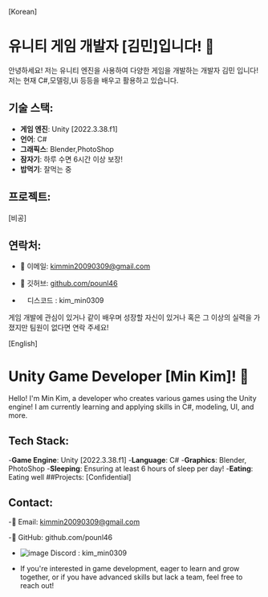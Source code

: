 [Korean]
# 유니티 게임 개발자 [김민]입니다! 👾

안녕하세요! 저는 유니티 엔진을 사용하여 다양한 게임을 개발하는 개발자 김민 입니다! 저는 현재 C#,모델링,Ui 등등을 배우고 활용하고 있습니다.

## 기술 스택:
- **게임 엔진**: Unity [2022.3.38.f1]
- **언어**: C#
- **그래픽스**: Blender,PhotoShop
- **잠자기**: 하루 수면 6시간 이상 보장!
- **밥먹기**: 잘먹는 중

## 프로젝트:
[비공]

## 연락처:
- 📧 이메일: kimmin20090309@gmail.com
  
- 🔗 깃허브: [github.com/pounl46](https://github.com/pounl46)
- <img src="https://images.crunchbase.com/image/upload/c_pad,f_auto,q_auto:eco,dpr_1/v1440924046/wi1mlnkbn2jluko8pzkj.png"  width="10" height="10"/> 디스코드 : kim_min0309


게임 개발에 관심이 있거나 같이 배우며 성장할 자신이 있거나 혹은 그 이상의 실력을 가졌지만 팀원이 없다면 연락 주세요!

[English]
# Unity Game Developer [Min Kim]! 👾
Hello! I'm Min Kim, a developer who creates various games using the Unity engine! I am currently learning and applying skills in C#, modeling, UI, and more.

## Tech Stack:
-**Game Engine**: Unity [2022.3.38.f1]
-**Language**: C#
-**Graphics**: Blender, PhotoShop
-**Sleeping**: Ensuring at least 6 hours of sleep per day!
-**Eating**: Eating well
##Projects:
[Confidential]
## Contact:
-📧 Email: kimmin20090309@gmail.com

-🔗 GitHub: github.com/pounl46

- ![image](https://github.com/user-attachments/assets/cf24f90c-2084-4797-8b73-a3db5a8d839e) Discord : kim_min0309

- If you're interested in game development, eager to learn and grow together, or if you have advanced skills but lack a team, feel free to reach out!
